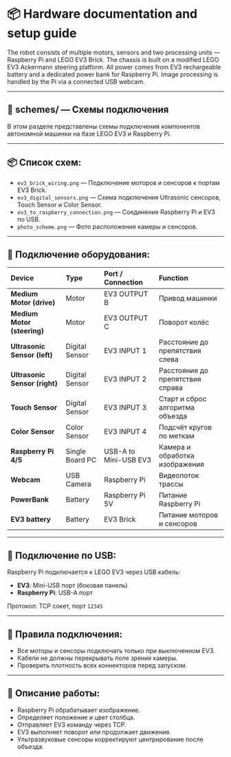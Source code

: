 # 📦 Hardware documentation and setup guide

The robot consists of multiple motors, sensors and two processing units — Raspberry Pi and LEGO EV3 Brick. The chassis is built on a modified LEGO EV3 Ackermann steering platform. All power comes from EV3 rechargeable battery and a dedicated power bank for Raspberry Pi. Image processing is handled by the Pi via a connected USB webcam.

---

## 📑 schemes/ — Схемы подключения

В этом разделе представлены схемы подключения компонентов автономной машинки на базе LEGO EV3 и Raspberry Pi.

---

## 📦 Список схем:

- `ev3_brick_wiring.png` — Подключение моторов и сенсоров к портам EV3 Brick.
- `ev3_digital_sensors.png` — Схема подключения Ultrasonic сенсоров, Touch Sensor и Color Sensor.
- `ev3_to_raspberry_connection.png` — Соединение Raspberry Pi и EV3 по USB.
- `photo_scheme.png` — Фото расположения камеры и сенсоров.

---

## 📡 Подключение оборудования:

| Device                        | Type             | Port / Connection     | Function                          |
|:-----------------------------|:----------------|:---------------------|:----------------------------------|
| **Medium Motor (drive)**      | Motor            | EV3 OUTPUT B          | Привод машинки                    |
| **Medium Motor (steering)**   | Motor            | EV3 OUTPUT C          | Поворот колёс                     |
| **Ultrasonic Sensor (left)**  | Digital Sensor   | EV3 INPUT 1           | Расстояние до препятствия слева  |
| **Ultrasonic Sensor (right)** | Digital Sensor   | EV3 INPUT 2           | Расстояние до препятствия справа |
| **Touch Sensor**              | Digital Sensor   | EV3 INPUT 3           | Старт и сброс алгоритма объезда   |
| **Color Sensor**              | Color Sensor     | EV3 INPUT 4           | Подсчёт кругов по меткам          |
| **Raspberry Pi 4/5**          | Single Board PC  | USB-A to Mini-USB EV3 | Камера и обработка изображения   |
| **Webcam**                    | USB Camera       | Raspberry Pi          | Видеопоток трассы                 |
| **PowerBank**                 | Battery          | Raspberry Pi 5V       | Питание Raspberry Pi              |
| **EV3 battery**               | Battery          | EV3 Brick             | Питание моторов и сенсоров       |


---

## 📄 Подключение по USB:

Raspberry Pi подключается к LEGO EV3 через USB кабель:
- **EV3**: Mini-USB порт (боковая панель)
- **Raspberry Pi**: USB-A порт

Протокол: TCP сокет, порт `12345`

---

## 📌 Правила подключения:

- Все моторы и сенсоры подключать только при выключенном EV3.
- Кабели не должны перекрывать поле зрения камеры.
- Проверить плотность всех коннекторов перед запуском.

---

## 📄 Описание работы:

- Raspberry Pi обрабатывает изображение.
- Определяет положение и цвет столбца.
- Отправляет EV3 команду через TCP.
- EV3 выполняет поворот или продолжает движение.
- Ультразвуковые сенсоры корректируют центрирование после объезда.
